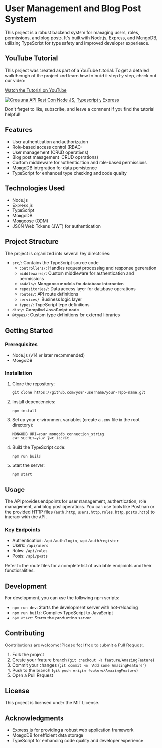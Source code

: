# User Management and Blog Post System

This project is a robust backend system for managing users, roles, permissions, and blog posts. It's built with Node.js, Express, and MongoDB, utilizing TypeScript for type safety and improved developer experience.

## YouTube Tutorial

This project was created as part of a YouTube tutorial. To get a detailed walkthrough of the project and learn how to build it step by step, check out our video:

[Watch the Tutorial on YouTube](https://www.youtube.com/playlist?list=PLoOnCUvhzJYPbtVpYCqP98DoN0pKKImQo)

[![Crea una API Rest Con Node JS, Typescript y Express](https://img.youtube.com/vi/jMNzE_QCrd8/maxresdefault.jpg)](https://youtu.be/PLoOnCUvhzJYPbtVpYCqP98DoN0pKKImQo "Typescript Generics | Aprende a como usar los Tipos Genéricos en Typescript")

Don't forget to like, subscribe, and leave a comment if you find the tutorial helpful!

## Features

- User authentication and authorization
- Role-based access control (RBAC)
- User management (CRUD operations)
- Blog post management (CRUD operations)
- Custom middleware for authentication and role-based permissions
- MongoDB integration for data persistence
- TypeScript for enhanced type checking and code quality

## Technologies Used

- Node.js
- Express.js
- TypeScript
- MongoDB
- Mongoose (ODM)
- JSON Web Tokens (JWT) for authentication

## Project Structure

The project is organized into several key directories:

- `src/`: Contains the TypeScript source code
  - `controllers/`: Handles request processing and response generation
  - `middlewares/`: Custom middleware for authentication and permissions
  - `models/`: Mongoose models for database interaction
  - `repositories/`: Data access layer for database operations
  - `routes/`: API route definitions
  - `services/`: Business logic layer
  - `types/`: TypeScript type definitions
- `dist/`: Compiled JavaScript code
- `@types/`: Custom type definitions for external libraries

## Getting Started

### Prerequisites

- Node.js (v14 or later recommended)
- MongoDB

### Installation

1. Clone the repository:

   ```
   git clone https://github.com/your-username/your-repo-name.git
   ```

2. Install dependencies:

   ```
   npm install
   ```

3. Set up your environment variables (create a `.env` file in the root directory):

   ```
   MONGODB_URI=your_mongodb_connection_string
   JWT_SECRET=your_jwt_secret
   ```

4. Build the TypeScript code:

   ```
   npm run build
   ```

5. Start the server:
   ```
   npm start
   ```

## Usage

The API provides endpoints for user management, authentication, role management, and blog post operations. You can use tools like Postman or the provided HTTP files (`auth.http`, `users.http`, `roles.http`, `posts.http`) to interact with the API.

### Key Endpoints

- Authentication: `/api/auth/login`, `/api/auth/register`
- Users: `/api/users`
- Roles: `/api/roles`
- Posts: `/api/posts`

Refer to the route files for a complete list of available endpoints and their functionalities.

## Development

For development, you can use the following npm scripts:

- `npm run dev`: Starts the development server with hot-reloading
- `npm run build`: Compiles TypeScript to JavaScript
- `npm start`: Starts the production server

## Contributing

Contributions are welcome! Please feel free to submit a Pull Request.

1. Fork the project
2. Create your feature branch (`git checkout -b feature/AmazingFeature`)
3. Commit your changes (`git commit -m 'Add some AmazingFeature'`)
4. Push to the branch (`git push origin feature/AmazingFeature`)
5. Open a Pull Request

## License

This project is licensed under the MIT License.

## Acknowledgments

- Express.js for providing a robust web application framework
- MongoDB for efficient data storage
- TypeScript for enhancing code quality and developer experience
